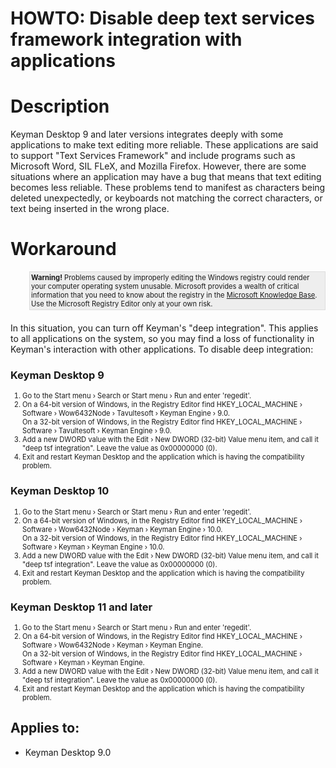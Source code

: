 # HOWTO: Disable deep text services framework integration with applications

<h1>Description</h1>

<p>Keyman Desktop 9 and later versions integrates deeply with some applications to make text editing more reliable. These applications are said to support "Text Services Framework" and include programs such as Microsoft Word, SIL FLeX, and Mozilla Firefox. However, there are some situations where an application may have a bug that means that text editing becomes less reliable. These problems tend to manifest as characters being deleted unexpectedly, or keyboards not matching the correct characters, or text being inserted in the wrong place.</p>

<h1>Workaround</h1>

<div style='background:#eee; border:1px solid #ddd;margin:10px 0px 20px 30px; padding:2px;'>
<dt style='font-size:.8em'><b>Warning!</b> Problems caused by improperly editing the Windows registry could render your computer operating system unusable. Microsoft provides a wealth of critical information that you need to know about the registry in the <a href='http://support.microsoft.com/support'>Microsoft Knowledge Base</a>.</dt>

<dt style='font-size:.8em'>Use the Microsoft Registry Editor only at your own risk.</dt>
</div>

<p>In this situation, you can turn off Keyman's "deep integration". This applies to all applications on the system, so you may find a loss of functionality in Keyman's interaction with other applications. To disable deep integration:</p>

<h3>Keyman Desktop 9</h3>

<ol style='font-size:.8em;' >
  <li>Go to the Start menu › Search or Start menu › Run and enter 'regedit'.</li>
  <li>On a 64-bit version of Windows, in the Registry Editor find HKEY_LOCAL_MACHINE › Software › Wow6432Node › Tavultesoft › Keyman Engine › 9.0.<br/>On a 32-bit version of Windows, in the Registry Editor find HKEY_LOCAL_MACHINE › Software › Tavultesoft › Keyman Engine › 9.0.</li>
  <li>Add a new DWORD value with the Edit › New DWORD (32-bit) Value menu item, and call it "deep tsf integration". Leave the value as 0x00000000 (0).</li>
  <li>Exit and restart Keyman Desktop and the application which is having the compatibility problem.</li>
</ol>

<h3>Keyman Desktop 10</h3>

<ol style='font-size:.8em;' >
  <li>Go to the Start menu › Search or Start menu › Run and enter 'regedit'.</li>
  <li>On a 64-bit version of Windows, in the Registry Editor find HKEY_LOCAL_MACHINE › Software › Wow6432Node › Keyman › Keyman Engine › 10.0.<br/>On a 32-bit version of Windows, in the Registry Editor find HKEY_LOCAL_MACHINE › Software › Keyman › Keyman Engine › 10.0.</li>
  <li>Add a new DWORD value with the Edit › New DWORD (32-bit) Value menu item, and call it "deep tsf integration". Leave the value as 0x00000000 (0).</li>
  <li>Exit and restart Keyman Desktop and the application which is having the compatibility problem.</li>
</ol>

<h3>Keyman Desktop 11 and later</h3>

<ol style='font-size:.8em;' >
  <li>Go to the Start menu › Search or Start menu › Run and enter 'regedit'.</li>
  <li>On a 64-bit version of Windows, in the Registry Editor find HKEY_LOCAL_MACHINE › Software › Wow6432Node › Keyman › Keyman Engine.<br/>On a 32-bit version of Windows, in the Registry Editor find HKEY_LOCAL_MACHINE › Software › Keyman › Keyman Engine.</li>
  <li>Add a new DWORD value with the Edit › New DWORD (32-bit) Value menu item, and call it "deep tsf integration". Leave the value as 0x00000000 (0).</li>
  <li>Exit and restart Keyman Desktop and the application which is having the compatibility problem.</li>
</ol>


## Applies to:
 * Keyman Desktop 9.0
